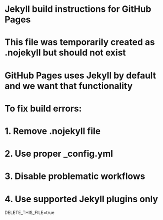 # Jekyll build instructions for GitHub Pages

# This file was temporarily created as .nojekyll but should not exist
# GitHub Pages uses Jekyll by default and we want that functionality

# To fix build errors:
# 1. Remove .nojekyll file
# 2. Use proper _config.yml
# 3. Disable problematic workflows
# 4. Use supported Jekyll plugins only

DELETE_THIS_FILE=true
